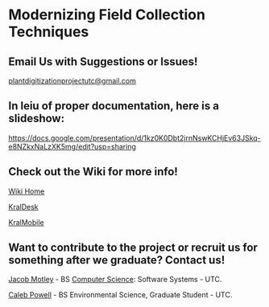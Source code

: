 # Modernizing Field Collection Techniques

## Email Us with Suggestions or Issues!

plantdigitizationprojectutc@gmail.com

## In leiu of proper documentation, here is a slideshow:
https://docs.google.com/presentation/d/1kz0K0Dbt2jrnNswKCHjEv63JSkq-e8NZkxNaLzXK5mg/edit?usp=sharing

## Check out the Wiki for more info!
[Wiki Home](https://github.com/j-h-m/Plant-Digitization-Project/wiki)

[KralDesk](https://github.com/j-h-m/Plant-Digitization-Project/wiki/KralDesk)

[KralMobile](https://github.com/j-h-m/Plant-Digitization-Project/wiki/KralMobile)

## Want to contribute to the project or recruit us for something after we graduate? Contact us!

[Jacob Motley](https://www.linkedin.com/in/jacob-motley-b627a1152) - BS [Computer Science](https://github.com/j-h-m): Software Systems - UTC.

[Caleb Powell](https://github.com/CapPow) - BS Environmental Science, Graduate Student - UTC.
